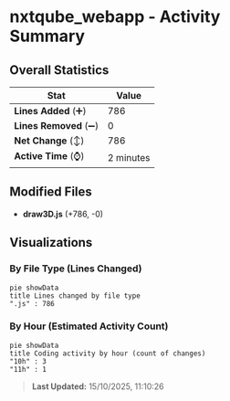 # nxtqube_webapp - Activity Summary 

## Overall Statistics

| Stat                   | Value                                                             |
| ---------------------- | ----------------------------------------------------------------- |
| **Lines Added** (➕)   | 786                                          |
| **Lines Removed** (➖) | 0                                        |
| **Net Change** (↕)    | 786                |
| **Active Time** (⌚)   | 2 minutes |


## Modified Files
- **draw3D.js** (+786, -0)

## Visualizations

### By File Type (Lines Changed)

```mermaid
pie showData
title Lines changed by file type
".js" : 786
```

### By Hour (Estimated Activity Count)

```mermaid
pie showData
title Coding activity by hour (count of changes)
"10h" : 3
"11h" : 1
```


> **Last Updated:** 15/10/2025, 11:10:26